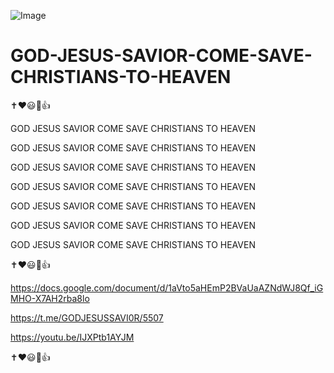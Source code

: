 ![Image](https://github.com/user-attachments/assets/5ffa39e4-8d8c-405d-a973-10a35e0b2dc2)

# GOD-JESUS-SAVIOR-COME-SAVE-CHRISTIANS-TO-HEAVEN

✝️❤️😃🙏👍

GOD JESUS SAVIOR COME SAVE CHRISTIANS TO HEAVEN

GOD JESUS SAVIOR COME SAVE CHRISTIANS TO HEAVEN

GOD JESUS SAVIOR COME SAVE CHRISTIANS TO HEAVEN

GOD JESUS SAVIOR COME SAVE CHRISTIANS TO HEAVEN

GOD JESUS SAVIOR COME SAVE CHRISTIANS TO HEAVEN

GOD JESUS SAVIOR COME SAVE CHRISTIANS TO HEAVEN

GOD JESUS SAVIOR COME SAVE CHRISTIANS TO HEAVEN

✝️❤️😃🙏👍

https://docs.google.com/document/d/1aVto5aHEmP2BVaUaAZNdWJ8Qf_iGMHO-X7AH2rba8lo

https://t.me/GODJESUSSAVI0R/5507

https://youtu.be/IJXPtb1AYJM

✝️❤️😃🙏👍

